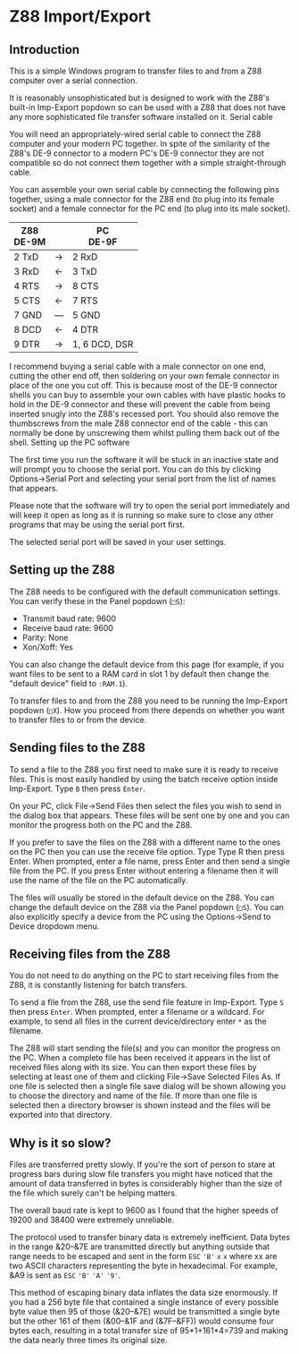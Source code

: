 # Z88 Import/Export

## Introduction

This is a simple Windows program to transfer files to and from a Z88 computer over a serial connection.

It is reasonably unsophisticated but is designed to work with the Z88's built-in Imp-Export popdown so can be used with a Z88 that does not have any more sophisticated file transfer software installed on it.
Serial cable

You will need an appropriately-wired serial cable to connect the Z88 computer and your modern PC together. In spite of the similarity of the Z88's DE-9 connector to a modern PC's DE-9 connector they are not compatible so do not connect them together with a simple straight-through cable.

You can assemble your own serial cable by connecting the following pins together, using a male connector for the Z88 end (to plug into its female socket) and a female connector for the PC end (to plug into its male socket).

| Z88<br/>DE-9M| | PC<br />DE-9F|
|-----|-|----|
|2 TxD|→|2 RxD|
|3 RxD|←|3 TxD|
|4 RTS|→|8 CTS|
|5 CTS|←|7 RTS|
|7 GND|—|5 GND|
|8 DCD|←|4 DTR|
|9 DTR|→|1, 6 DCD, DSR|

I recommend buying a serial cable with a male connector on one end, cutting the other end off, then soldering on your own female connector in place of the one you cut off. This is because most of the DE-9 connector shells you can buy to assemble your own cables with have plastic hooks to hold in the DE-9 connector and these will prevent the cable from being inserted snugly into the Z88's recessed port. You should also remove the thumbscrews from the male Z88 connector end of the cable - this can normally be done by unscrewing them whilst pulling them back out of the shell.
Setting up the PC software

The first time you run the software it will be stuck in an inactive state and will prompt you to choose the serial port. You can do this by clicking Options→Serial Port and selecting your serial port from the list of names that appears.

Please note that the software will try to open the serial port immediately and will keep it open as long as it is running so make sure to close any other programs that may be using the serial port first.

The selected serial port will be saved in your user settings.

## Setting up the Z88

The Z88 needs to be configured with the default communication settings. You can verify these in the Panel popdown (`□S`):

* Transmit baud rate: 9600
* Receive baud rate: 9600
* Parity: None
* Xon/Xoff: Yes

You can also change the default device from this page (for example, if you want files to be sent to a RAM card in slot 1 by default then change the "default device" field to `:RAM.1`).

To transfer files to and from the Z88 you need to be running the Imp-Export popdown (`□X`). How you proceed from there depends on whether you want to transfer files to or from the device.

## Sending files to the Z88

To send a file to the Z88 you first need to make sure it is ready to receive files. This is most easily handled by using the batch receive option inside Imp-Export. Type `B` then press `Enter`.

On your PC, click File→Send Files then select the files you wish to send in the dialog box that appears. These files will be sent one by one and you can monitor the progress both on the PC and the Z88.

If you prefer to save the files on the Z88 with a different name to the ones on the PC then you can use the receive file option. Type Type R then press Enter. When prompted, enter a file name, press Enter and then send a single file from the PC. If you press Enter without entering a filename then it will use the name of the file on the PC automatically.

The files will usually be stored in the default device on the Z88. You can change the default device on the Z88 via the Panel popdown (`□S`). You can also explicitly specify a device from the PC using the Options→Send to Device dropdown menu.

## Receiving files from the Z88

You do not need to do anything on the PC to start receiving files from the Z88, it is constantly listening for batch transfers.

To send a file from the Z88, use the send file feature in Imp-Export. Type `S` then press `Enter`. When prompted, enter a filename or a wildcard. For example, to send all files in the current device/directory enter `*` as the filename.

The Z88 will start sending the file(s) and you can monitor the progress on the PC. When a complete file has been received it appears in the list of received files along with its size. You can then export these files by selecting at least one of them and clicking File→Save Selected Files As. If one file is selected then a single file save dialog will be shown allowing you to choose the directory and name of the file. If more than one file is selected then a directory browser is shown instead and the files will be exported into that directory.

## Why is it so slow?

Files are transferred pretty slowly. If you're the sort of person to stare at progress bars during slow file transfers you might have noticed that the amount of data transferred in bytes is considerably higher than the size of the file which surely can't be helping matters.

The overall baud rate is kept to 9600 as I found that the higher speeds of 19200 and 38400 were extremely unreliable.

The protocol used to transfer binary data is extremely inefficient. Data bytes in the range &20–&7E are transmitted directly but anything outside that range needs to be escaped and sent in the form `ESC` `'B'` `x` `x` where xx are two ASCII characters representing the byte in hexadecimal. For example, &A9 is sent as `ESC` `'B'` `'A'` `'9'`.

This method of escaping binary data inflates the data size enormously. If you had a 256 byte file that contained a single instance of every possible byte value then 95 of those (&20–&7E) would be transmitted a single byte but the other 161 of them (&00–&1F and (&7F–&FF)) would consume four bytes each, resulting in a total transfer size of 95\*1+161\*4=739 and making the data nearly three times its original size. 
